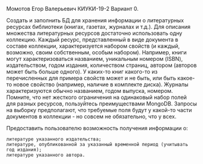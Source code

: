 
Момотов Егор Валерьевич КИУКИ-19-2 Вариант 0.

Создать и заполнить БД для хранения информации о литературных ресурсах библиотеки (книгах, газетах, журналах и т.д.).
Для описания множества литературных ресурсов достаточно использовать одну коллекцию. 
Каждый ресурс, представленный в виде документа в составе коллекции, характеризуется набором свойств (и каждый, возможно, своим собственным, особым набором). 
Например, книги могут характеризоваться названием, уникальным номером (ISBN), издательством, годом издания, количеством страниц, автором 
(авторов может быть больше одного).
У каких-то книг какого-то из перечисленных для примера свойств может и не быть, или быть какое-то новое свойство (например, наличие в комплекте диска).
Журналы характеризуются обычно названием, годом выпуска, номером.
Помните, что нет жесткого ограничения на одинаковый набор полей для разных ресурсов, пользуйтесь преимуществами MongoDB. 
Запросы на выборку предполагают, что требуемые поля будут у какой-то части документов в коллекции - но совсем не обязательно, что у всех.

Предоставить пользователю возможность получения информации о:

    литературе указанного издательства;
    литературе, опубликованной за указанный временной период (учитывать год издания);
    литературе указанного автора.
  
  
